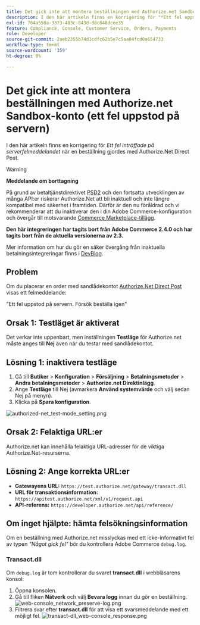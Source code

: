 ```yaml
---
title: Det gick inte att montera beställningen med Authorize.net Sandbox-konto (ett fel uppstod på servern)
description: I den här artikeln finns en korrigering för "*Ett fel uppstod på serverfelmeddelandet*" när en beställning skulle göras med Authorize.Net Direct Post.
exl-id: 764a550a-3373-483c-843d-d8c848dcee35
feature: Compliance, Console, Customer Service, Orders, Payments
role: Developer
source-git-commit: 2aeb2355b74d1cdfc62b5e7c5aa04fcd0a654733
workflow-type: tm+mt
source-wordcount: '359'
ht-degree: 0%

---
```


# Det gick inte att montera beställningen med Authorize.net Sandbox-konto (ett fel uppstod på servern)

I den här artikeln finns en korrigering för *Ett fel inträffade på serverfelmeddelandet* när en beställning gjordes med Authorize.Net Direct Post.

>[!WARNING]
>
>**Meddelande om borttagning**
>
>På grund av betaltjänstdirektivet [PSD2](https://experienceleague.adobe.com/en/docs/commerce-admin/start/compliance/payments/compliance-payment-services-directive) och den fortsatta utvecklingen av många API:er riskerar Authorize.Net att bli inaktuell och inte längre kompatibel med säkerhet i framtiden. Därför är den nu föråldrad och vi rekommenderar att du inaktiverar den i din Adobe Commerce-konfiguration och övergår till motsvarande [Commerce Marketplace-tillägg](https://marketplace.magento.com/extensions.html).
>
>**Den här integreringen har tagits bort från Adobe Commerce 2.4.0 och har tagits bort från de aktuella versionerna av 2.3.**
>
>Mer information om hur du gör en säker övergång från inaktuella betalningsintegreringar finns i [DevBlog](https://community.magento.com/t5/Magento-DevBlog/Deprecation-of-Magento-core-payment-integrations/ba-p/426445).

## Problem

Om du placerar en order med sandlådekontot [Authorize.Net Direct Post](https://experienceleague.adobe.com/en/docs/commerce-knowledge-base/kb/troubleshooting/payments/error-placing-order-with-authorize-net-sandbox-account-an-error-occurred-on-the-server) visas ett felmeddelande:

>>
&quot;Ett fel uppstod på servern. Försök beställa igen&quot;

## Orsak 1: Testläget är aktiverat

Det verkar inte uppenbart, men inställningen **Testläge** för Authorize.net måste anges till **Nej** även när du testar med sandlådekontot.

## Lösning 1: inaktivera testläge

1. Gå till **Butiker** > **Konfiguration** > **Försäljning** > **Betalningsmetoder** > **Andra betalningsmetoder** > **Authorize.net Direktinlägg**.
1. Ange **Testläge** till Nej (avmarkera **Använd systemvärde** och välj sedan Nej på menyn).
1. Klicka på **Spara konfiguration**.

![authorized-net_test-mode_setting.png](/help/troubleshooting/miscellaneous/assets/authorize-net_test-mode_setting.png)

## Orsak 2: Felaktiga URL:er

Authorize.net kan innehålla felaktiga URL-adresser för de viktiga Authorize.Net-resurserna.

## Lösning 2: Ange korrekta URL:er

* **Gatewayens URL:**   `https://test.authorize.net/gateway/transact.dll`
* **URL för transaktionsinformation:**   `https://apitest.authorize.net/xml/v1/request.api`
* **API-referens:**   `https://developer.authorize.net/api/reference/`

## Om inget hjälpte: hämta felsökningsinformation

Om en beställning med Authorize.net misslyckas med ett icke-informativt fel av typen *&quot;Något gick fel&quot;* bör du kontrollera Adobe Commerce `debug.log`.

### Transact.dll

Om `debug.log` är tom kontrollerar du svaret **transact.dll** i webbläsarens konsol:

1. Öppna konsolen.
1. Gå till fliken **Nätverk** och välj **Bevara logg** innan du gör en beställning.    ![web-console_network_preserve-log.png](assets/web-console_network_preserve-log.png)
1. Filtrera svar efter **transact.dll** för att visa ett svarsmeddelande med ett möjligt fel.    ![transact-dll_web-console_response.png](assets/transact-dll_web-console_response.png)
